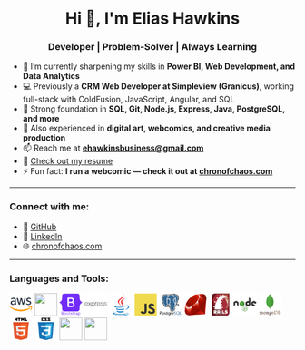 <h1 align="center">Hi 👋, I'm Elias Hawkins</h1>
<h3 align="center">Developer | Problem-Solver | Always Learning</h3>

- 🌱 I’m currently sharpening my skills in **Power BI, Web Development, and Data Analytics**
- 💻 Previously a **CRM Web Developer at Simpleview (Granicus)**, working full-stack with ColdFusion, JavaScript, Angular, and SQL
- 🧰 Strong foundation in **SQL, Git, Node.js, Express, Java, PostgreSQL, and more**
- 🎨 Also experienced in **digital art, webcomics, and creative media production**
- 📫 Reach me at **ehawkinsbusiness@gmail.com**
- 📄 [Check out my resume](https://docs.google.com/document/d/1RaZDlHUnjilnc51c4S0YqGC9rBbYOyhQ/edit?usp=sharing)
- ⚡ Fun fact: **I run a webcomic — check it out at [chronofchaos.com](http://chronofchaos.com)**

---

<h3 align="left">Connect with me:</h3>

- 🐙 [GitHub](https://github.com/batgnome)
- 💼 [LinkedIn](https://www.linkedin.com/in/elias-hawkins/)
- 🌐 [chronofchaos.com](http://chronofchaos.com)

---

<h3 align="left">Languages and Tools:</h3>
<p align="left">
  <a href="https://aws.amazon.com" target="_blank"><img src="https://raw.githubusercontent.com/devicons/devicon/master/icons/amazonwebservices/amazonwebservices-original-wordmark.svg" width="40" height="40"/></a>
  <a href="https://www.blender.org/" target="_blank"><img src="https://download.blender.org/branding/community/blender_community_badge_white.svg" width="40" height="40"/></a>
  <a href="https://getbootstrap.com" target="_blank"><img src="https://raw.githubusercontent.com/devicons/devicon/master/icons/bootstrap/bootstrap-plain-wordmark.svg" width="40" height="40"/></a>
  <a href="https://expressjs.com" target="_blank"><img src="https://raw.githubusercontent.com/devicons/devicon/master/icons/express/express-original-wordmark.svg" width="40" height="40"/></a>
  <a href="https://www.java.com" target="_blank"><img src="https://raw.githubusercontent.com/devicons/devicon/master/icons/java/java-original.svg" width="40" height="40"/></a>
  <a href="https://developer.mozilla.org/en-US/docs/Web/JavaScript" target="_blank"><img src="https://raw.githubusercontent.com/devicons/devicon/master/icons/javascript/javascript-original.svg" width="40" height="40"/></a>
  <a href="https://www.postgresql.org" target="_blank"><img src="https://raw.githubusercontent.com/devicons/devicon/master/icons/postgresql/postgresql-original-wordmark.svg" width="40" height="40"/></a>
  <a href="https://www.ruby-lang.org/en/" target="_blank"><img src="https://raw.githubusercontent.com/devicons/devicon/master/icons/ruby/ruby-original.svg" width="40" height="40"/></a>
  <a href="https://rubyonrails.org" target="_blank"><img src="https://raw.githubusercontent.com/devicons/devicon/master/icons/rails/rails-original-wordmark.svg" width="40" height="40"/></a>
  <a href="https://nodejs.org" target="_blank"><img src="https://raw.githubusercontent.com/devicons/devicon/master/icons/nodejs/nodejs-original-wordmark.svg" width="40" height="40"/></a>
  <a href="https://www.mongodb.com/" target="_blank"><img src="https://raw.githubusercontent.com/devicons/devicon/master/icons/mongodb/mongodb-original-wordmark.svg" width="40" height="40"/></a>
  <a href="https://www.w3.org/html/" target="_blank"><img src="https://raw.githubusercontent.com/devicons/devicon/master/icons/html5/html5-original-wordmark.svg" width="40" height="40"/></a>
  <a href="https://www.w3schools.com/css/" target="_blank"><img src="https://raw.githubusercontent.com/devicons/devicon/master/icons/css3/css3-original-wordmark.svg" width="40" height="40"/></a>
  <!-- SQL (generic database) -->
  <a href="#" title="SQL"><img src="https://cdn-icons-png.flaticon.com/512/4248/4248443.png" width="40" height="40"/></a>
  <!-- ColdFusion (no official devicon icon, using Adobe icon) -->
  <a href="https://www.adobe.com/products/coldfusion-family.html" target="_blank"><img src="https://upload.wikimedia.org/wikipedia/commons/3/36/Adobe_ColdFusion_logo.svg" width="40" height="40"/></a>
</p>
